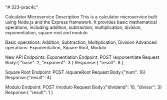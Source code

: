 "# 323-prac4c" 

Calculator Microservice
Description
This is a calculator microservice built using Node.js and the Express framework. It provides basic mathematical operations, including addition, subtraction, multiplication, division, exponentiation, square root and modulo.

Basic operations: Addition, Subtraction, Multiplication, Division
Advanced operations: Exponentiation, Square Root, Modulo

New API Endpoints:
Exponentiation
Endpoint: POST /exponentiate
Request Body:{ "base": 2, "exponent": 3 }
Response:{ "result": 8 }

Square Root
Endpoint: POST /squareRoot
Request Body:{"num": 16}
Response:{"result": 4}

Modulo
Endpoint: POST /modulo
Request Body:{"dividend": 10, "divisor": 3}
Response:{ "result": 1 }
